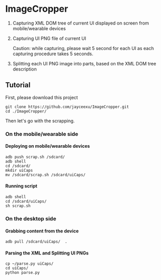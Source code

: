 # ImageCropper
1. Capturing XML DOM tree of current UI displayed on screen from mobile/wearable devices
2. Capturing UI PNG file of current UI

   Caution: while capturing, please wait 5 second for each UI as each capturing procedure takes 5 seconds.
3. Splitting each UI PNG image into parts, based on the XML DOM tree description

## Tutorial
First, please download this project  
```
git clone https://github.com/jayceexu/ImageCropper.git
cd ./ImageCropper/
```
Then let's go with the scrapping.

### On the mobile/wearable side
#### Deploying on mobile/wearable devices
```
adb push scrap.sh /sdcard/
adb shell
cd /sdcard/
mkdir uiCaps
mv /sdcard/scrap.sh /sdcard/uiCaps/
```

#### Running script
```
adb shell 
cd /sdcard/uiCaps/
sh scrap.sh
```

### On the desktop side
#### Grabbing content from the device
```
adb pull /sdcard/uiCaps/  .
```
#### Parsing the XML and Splitting UI PNGs
```
cp ~/parse.py uiCaps/
cd uiCaps/
python parse.py
```
